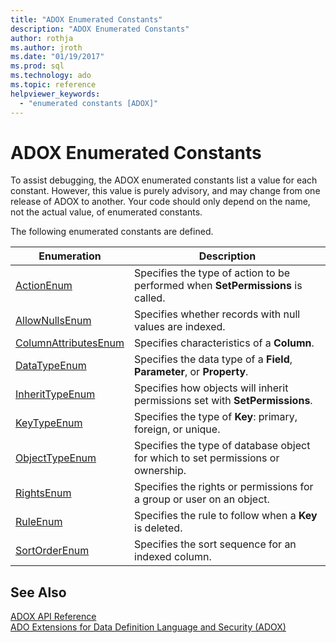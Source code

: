 ```yaml
---
title: "ADOX Enumerated Constants"
description: "ADOX Enumerated Constants"
author: rothja
ms.author: jroth
ms.date: "01/19/2017"
ms.prod: sql
ms.technology: ado
ms.topic: reference
helpviewer_keywords:
  - "enumerated constants [ADOX]"
---
```

# ADOX Enumerated Constants
To assist debugging, the ADOX enumerated constants list a value for each constant. However, this value is purely advisory, and may change from one release of ADOX to another. Your code should only depend on the name, not the actual value, of enumerated constants.  
  
 The following enumerated constants are defined.  
  
|Enumeration|Description|  
|-----------------|-----------------|  
|[ActionEnum](./actionenum.md)|Specifies the type of action to be performed when **SetPermissions** is called.|  
|[AllowNullsEnum](./allownullsenum.md)|Specifies whether records with null values are indexed.|  
|[ColumnAttributesEnum](./columnattributesenum.md)|Specifies characteristics of a **Column**.|  
|[DataTypeEnum](../ado-api/datatypeenum.md)|Specifies the data type of a **Field**, **Parameter**, or **Property**.|  
|[InheritTypeEnum](./inherittypeenum.md)|Specifies how objects will inherit permissions set with **SetPermissions**.|  
|[KeyTypeEnum](./keytypeenum.md)|Specifies the type of **Key**: primary, foreign, or unique.|  
|[ObjectTypeEnum](./objecttypeenum.md)|Specifies the type of database object for which to set permissions or ownership.|  
|[RightsEnum](./rightsenum.md)|Specifies the rights or permissions for a group or user on an object.|  
|[RuleEnum](./ruleenum.md)|Specifies the rule to follow when a **Key** is deleted.|  
|[SortOrderEnum](./sortorderenum.md)|Specifies the sort sequence for an indexed column.|  
  
## See Also  
 [ADOX API Reference](./adox-object-model.md)   
 [ADO Extensions for Data Definition Language and Security (ADOX)](../../guide/extensions/ado-extensions-for-data-definition-language-and-security-adox.md)